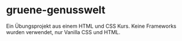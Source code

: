 # gruene-genusswelt
Ein Übungsprojekt aus einem HTML und CSS Kurs. Keine Frameworks wurden verwendet, nur Vanilla CSS und HTML.
